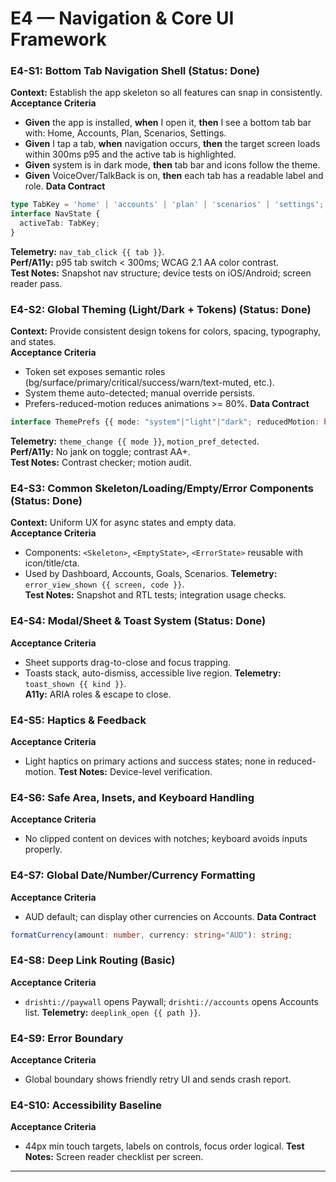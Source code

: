 # E4 — Navigation & Core UI Framework

### E4-S1: Bottom Tab Navigation Shell (Status: Done)

**Context:** Establish the app skeleton so all features can snap in consistently.  
**Acceptance Criteria**

- **Given** the app is installed, **when** I open it, **then** I see a bottom tab bar with: Home, Accounts, Plan, Scenarios, Settings.
- **Given** I tap a tab, **when** navigation occurs, **then** the target screen loads within 300ms p95 and the active tab is highlighted.
- **Given** system is in dark mode, **then** tab bar and icons follow the theme.
- **Given** VoiceOver/TalkBack is on, **then** each tab has a readable label and role.
  **Data Contract**

```ts
type TabKey = 'home' | 'accounts' | 'plan' | 'scenarios' | 'settings';
interface NavState {
  activeTab: TabKey;
}
```

**Telemetry:** `nav_tab_click {{ tab }}`.  
**Perf/A11y:** p95 tab switch < 300ms; WCAG 2.1 AA color contrast.  
**Test Notes:** Snapshot nav structure; device tests on iOS/Android; screen reader pass.

### E4-S2: Global Theming (Light/Dark + Tokens) (Status: Done)

**Context:** Provide consistent design tokens for colors, spacing, typography, and states.  
**Acceptance Criteria**

- Token set exposes semantic roles (bg/surface/primary/critical/success/warn/text-muted, etc.).
- System theme auto-detected; manual override persists.
- Prefers-reduced-motion reduces animations >= 80%.
  **Data Contract**

```ts
interface ThemePrefs {{ mode: "system"|"light"|"dark"; reducedMotion: boolean }}
```

**Telemetry:** `theme_change {{ mode }}`, `motion_pref_detected`.  
**Perf/A11y:** No jank on toggle; contrast AA+.  
**Test Notes:** Contrast checker; motion audit.

### E4-S3: Common Skeleton/Loading/Empty/Error Components (Status: Done)

**Context:** Uniform UX for async states and empty data.  
**Acceptance Criteria**

- Components: `<Skeleton>`, `<EmptyState>`, `<ErrorState>` reusable with icon/title/cta.
- Used by Dashboard, Accounts, Goals, Scenarios.
  **Telemetry:** `error_view_shown {{ screen, code }}`.  
  **Test Notes:** Snapshot and RTL tests; integration usage checks.

### E4-S4: Modal/Sheet & Toast System (Status: Done)

**Acceptance Criteria**

- Sheet supports drag-to-close and focus trapping.
- Toasts stack, auto-dismiss, accessible live region.
  **Telemetry:** `toast_shown {{ kind }}`.  
  **A11y:** ARIA roles & escape to close.

### E4-S5: Haptics & Feedback

**Acceptance Criteria**

- Light haptics on primary actions and success states; none in reduced-motion.
  **Test Notes:** Device-level verification.

### E4-S6: Safe Area, Insets, and Keyboard Handling

**Acceptance Criteria**

- No clipped content on devices with notches; keyboard avoids inputs properly.

### E4-S7: Global Date/Number/Currency Formatting

**Acceptance Criteria**

- AUD default; can display other currencies on Accounts.
  **Data Contract**

```ts
formatCurrency(amount: number, currency: string="AUD"): string;
```

### E4-S8: Deep Link Routing (Basic)

**Acceptance Criteria**

- `drishti://paywall` opens Paywall; `drishti://accounts` opens Accounts list.
  **Telemetry:** `deeplink_open {{ path }}`.

### E4-S9: Error Boundary

**Acceptance Criteria**

- Global boundary shows friendly retry UI and sends crash report.

### E4-S10: Accessibility Baseline

**Acceptance Criteria**

- 44px min touch targets, labels on controls, focus order logical.
  **Test Notes:** Screen reader checklist per screen.

---

